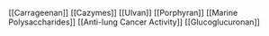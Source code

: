 [[Carrageenan]]
[[Cazymes]]
[[Ulvan]]
[[Porphyran]]
[[Marine Polysaccharides]]
[[Anti-lung Cancer Activity]]
[[Glucoglucuronan]]
